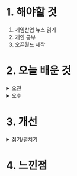 
# 1. 해야할 것

1. 게임산업 뉴스 읽기 
2. 개인 공부  
3. 오픈월드 제작



# 2. 오늘 배운 것

<details>
<summary>오전</summary>

## 오늘의 뉴스
■ 텐센트는 넥슨과 크래프톤이 고맙다, 게임매출 YoY 9% 증가
중국 텐센트의 2024년 2분기 게임 매출액은 485억 위안(약 9조 2,373억 원)으로 전년 동기 대비 9% 증가했습니다. 텐센트는 국내(중국) 게임 사업에서 '화평정영', '왕자영요' 등 기존 주요 작품의 매출 증가와 신작 '던전앤파이터 모바일'의 성공적인 출시로 전년 동기 대비 9% 증가한 346억 위안(6조 5,899억)을 거뒀습니다.

■ 볼텍스게이밍, 명조 ‘절지’ 디지털 포토카드 이벤트 15일 실시
'볼텍스게이밍(Vortex Gaming)'은 쿠로게임즈의 오픈월드 ARPG '명조: 워더링 웨이브(이하 명조)'의 1.2버전 신규 캐릭터 '절지'의 디지털 포토카드 이벤트를 진행한다고 15일 밝혔습니다. 이벤트는 총 3주간 진행되며 미션을 완료하면 명조 IP를 활용한 디지털 굿즈를 얻을 수 있습니다.

■ 두나무 2분기 영업이익 1,590억 원, “가상자산이용자보호법 준수할 것”
블록체인 및 핀테크 전문기업 두나무가 2024년 상반기 사업보고서를 공시했다고 14일 밝혔습니다. 아울러 두나무는 2024년 7월 19일부터 시행된 가상자산 이용자 보호 등에 관한 법률(가상자산이용자보호법) 준수에 만전을 기해 불공정거래 근절과 건전한 가상자산 투자 시장을 만들기 위해 최선을 다하고 있습니다.

■ CBDC의 부상, '현금의 종말' 불러올까
미국의 민간 씽크탱크인 카토 연구소(CATO Institute)가 최근 국내를 포함하여 전 세계 주요국에서 실험되고 있는 중앙은행 디지털화폐(CBDC)와 관련하여 'CBDC 도입과 무현금 경제 전환의 연관성'을 분석한 자료를 공개했습니다. 현재 CBDC 도입으로 무현금 사회가 등장할 것인지에 대해 다양한 의견이 제기되고 있으며, 카토 연구소 측은 CBDC의 부상으로 현금의 미래가 불투명해질 가능성이 높다고 분석했습니다.

■ H1 영업이익 흑자 전환 한빛소프트, "그라나도M 성과"
한빛소프트는 2024년 상반기 연결 재무제표 기준 매출 175억원, 영업이익 3억원, 당기순이익 29억원으로 흑자전환 했다고 2024년 8월14일 공시했습니다. 별도 재무제표 기준으로도 매출 123억원으로 전년 동기 대비 85% 증가하고 영업이익은 전년 동기 대비 106% 증가하며 흑자전환 했습니다.

■ 게임인재단, BIC2024 루키 출품작 2종 부스 전시 지원
게임인재단이 인디게임 활성화 지원에 힘을 보탭니다. 선정된 프로젝트는 BIC 페스티벌 2024의 루키 부문에 출품했던 이공비 스튜디오의 '프로젝트_SSS'와 인피니티 스튜디오의 액션 게임 '오버로드(OVER road)입니다. ‘프로젝트_SSS’는 위기에 빠진 도시를 구하고 평화를 되찾는 3인칭 액션게임으로 상황과 전략에 따라 캐릭터를 변경해가며 위기를 극복하는 게임이며, ‘오버로드’는 갑자기 일어난 재난에 파괴된 공중 도로를 배경으로 주인을 잃어버린 가정용 로봇이 한 팔로 펼쳐 나가는 그랩 액션 게임입니다.

■ 직접 만들고 싸우는 건프라 대전, '건담브레이커4' 16일 예약 판매
반다이남코 엔터테인먼트 코리아는 PlayStation5, Nintendo Switch용 '건담 브레이커 4'(한국어판)의 패키지 예약 판매를 2024년 8월16일(금)부터 시작한다고 발표했습니다. 또한, '건담 브레이커 4'(한국어판)의 패키지 버전 초회 동봉 특전 및 다운로드 예약 판매 특전으로 '선행 개방 '건담(리서큘레이션 컬러)' & 빌더즈 파츠(6종)'를 제공합니다.

■ 오리지널 리부트 서버 리부팅 R2, 캐릭터명 선점 신청
웹젠이 PC MMORPG 'R2(Reign of Revolution)'에서 오리지널 리부트 서버 리부팅에 앞서 사전 이벤트를 진행합니다. 캐릭터명 선점 이벤트에 참여한 이용자에게는 계정당 1회에 한해 캐릭터의 외모를 바꿀 수 있는 '캐릭터 외모 변경 증서'와 이용자 명의당 1회에 한해 하드코어 변신이 가능한 '알케미스트 변신 스킬북'을 지급합니다.

■ 로스트아크 더현대 팝업스토어, 사전 예약 안내 페이지 오픈
스마일게이트 RPG의 MMORPG '로스트아크'가 '더현대 서울'에 오픈 예정인 공식 팝업스토어의 사전 예약 안내 페이지를 14일(수) 오픈했습니다. 지난 7일 오픈 소식을 최초로 공개한 이번 팝업스토어는 입장 사전 예약과 현장 대기 입장을 병행해 운영될 예정입니다.

■ CFK, 협력 타이틀 3종과 BIC 2024 출전
글로벌 게임 퍼블리셔 CFK는 14일, '나이트메어: 더 루나틱'과 'ZXC', 'MazM: 페치카' 등 자사의 협력 타이틀 3종이 '부산 인디 커넥트 페스티벌 2024(BIC Festival, 이하 BIC 2024'에 참가한다고 밝혔습니다. 올해로 10회를 맞이한 BIC 2024는 부산에서 열리는 글로벌 인디 게임 페스티벌로 8월 16일(금)부터 8월 18일(일)까지 3일간 부산 벡스코 제1전시장 1홀에서 개최합니다.

■ [이슈] 넥슨 "소비자원 '메이플스토리 보상안' 결정 수용" 
소비자분쟁조정위원회(위원장 변웅재)는 넥슨의 메이플스토리 게임 내 확률형 유료아이템(레드큐브, 블랙큐브)에 관한 집단분쟁조정신청 사건에 대해, 넥슨이 각 신청인들에게 레드큐브 사용액의 3.1%, 블랙큐브 사용액의 6.6%를 현금 환급이 가능한 형태의 넥슨캐시로 지급하라고 14일 결정했습니다. 넥슨이 메이플스토리 이용자들에 대한 신뢰를 회복하기 위해 조정절차에 적극적으로 참여하면서 전체 이용자에 대한 보상 의사를 표명한바, 위원회는 넥슨이 조정결정 내용을 수락하는 경우 보상계획서를 제출받아 조정절차에 참여하지 않은 이용자들(소멸시효가 완성된 경우 포함)에 대해서도 보상이 이루어질 수 있도록 관련 절차를 진행할 예정입니다.

■ 인벤 게임 컨퍼런스 2024(IGC), 9월 7일 경희대 개최
게임 미디어 인벤(대표 서형준)이 주관하는 게임 컨퍼런스 'IGC 2024(인벤 게임 컨퍼런스, INVEN Game Conference 2024)가 오는 9월 7일, 경희대학교 서울 캠퍼스 크라운관에서 진행됩니다. 금년 행사는 서울시와 크래프톤, 서울경제진흥원이 공동 주최, 주관하는 게임 e스포츠 종합 행사인 GES(GameEsportsSeoul) 2024'와 함께 진행되며, 9월 6일부터 8일까지 경희대학교 서울캠퍼스 전역에서 펼쳐지는 다양한 부대행사를 함께 즐길 수 있습니다.
</details>


<details>
<summary>오후</summary>

## 오픈월드 제작
### 레벨 기획
![image](https://github.com/user-attachments/assets/f1ac0827-ce0d-4931-8733-de404f978eb2)

### 랜드스케이프 랜드매스
1. 외곽 처리

![image](https://github.com/user-attachments/assets/f88fb897-0ecd-458d-9159-1fa319bce00e)

![image](https://github.com/user-attachments/assets/ef3816d9-2c13-4b0f-950c-9cd6496654b5)

![image](https://github.com/user-attachments/assets/28ec20f9-cab9-4032-b4b8-0557a0f59a2c)

![image](https://github.com/user-attachments/assets/827a05e7-a5f9-49b7-b844-d5162f5d1f15)

![image](https://github.com/user-attachments/assets/807a8b88-c756-42b9-b0a5-106d2dc9d298)


2. 산맥




</details>




# 3. 개선


<details>
<summary>접기/펼치기</summary>


</details>



# 4. 느낀점


